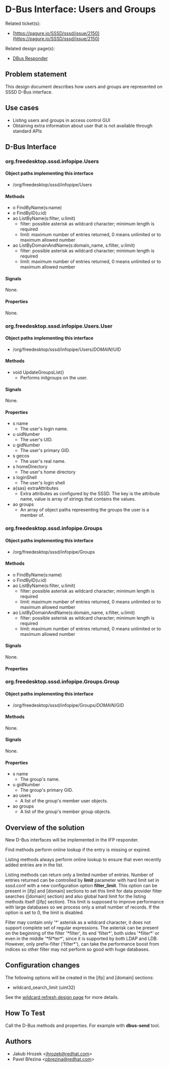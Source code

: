 # D-Bus Interface: Users and Groups

Related ticket(s):

  - [​https://pagure.io/SSSD/sssd/issue/2150](https://pagure.io/SSSD/sssd/issue/2150)

Related design page(s):

  - [DBus Responder](https://docs.pagure.org/SSSD.sssd/design_pages/dbus_responder.html)

## Problem statement

This design document describes how users and groups are represented on SSSD D-Bus interface.

## Use cases

  - Listing users and groups in access control GUI
  - Obtaining extra information about user that is not available through standard APIs

## D-Bus Interface

### org.freedesktop.sssd.infopipe.Users

#### Object paths implementing this interface

  - /org/freedesktop/sssd/infopipe/Users

#### Methods

  - o FindByName(s:name)
  - o FindByID(u:id)
  - ao ListByName(s:filter, u:limit)
    - filter: possible asterisk as wildcard character; minimum length is required
    - limit: maximum number of entries returned, 0 means unlimited or to maximum allowed number
  - ao ListByDomainAndName(s:domain_name, s:filter, u:limit)
    - filter: possible asterisk as wildcard character; minimum length is required
    - limit: maximum number of entries returned, 0 means unlimited or to maximum allowed number

#### Signals

None.

#### Properties

None.

### org.freedesktop.sssd.infopipe.Users.User

#### Object paths implementing this interface

  - /org/freedesktop/sssd/infopipe/Users/$DOMAIN/$UID

#### Methods

  - void UpdateGroupsList()
    - Performs initgroups on the user.

#### Signals

None.

#### Properties

  - s name
    - The user's login name.
  - u uidNumber
    - The user's UID.
  - u gidNumber
    - The user's primary GID.
  - s gecos
    - The user's real name.
  - s homeDirectory
    - The user's home directory
  - s loginShell
    - The user's login shell
  - a{sas} extraAttributes
    - Extra attributes as configured by the SSSD. The key is the attribute name, value is array of strings that contains the values.
  - ao groups
    - An array of object paths representing the groups the user is a member of.

### org.freedesktop.sssd.infopipe.Groups

#### Object paths implementing this interface

  - /org/freedesktop/sssd/infopipe/Groups

#### Methods

  - o FindByName(s:name)
  - o FindByID(u:id)
  - ao ListByName(s:filter, u:limit)
    - filter: possible asterisk as wildcard character; minimum length is required
    - limit: maximum number of entries returned, 0 means unlimited or to maximum allowed number
  - ao ListByDomainAndName(s:domain_name, s:filter, u:limit)
    - filter: possible asterisk as wildcard character; minimum length is required
    - limit: maximum number of entries returned, 0 means unlimited or to maximum allowed number

#### Signals

None.

#### Properties

### org.freedesktop.sssd.infopipe.Groups.Group

#### Object paths implementing this interface

  - /org/freedesktop/sssd/infopipe/Groups/$DOMAIN/$GID

#### Methods

None.

#### Signals

None.

#### Properties

  - s name
    - The group's name.
  - u gidNumber
    - The group's primary GID.
  - ao users
    - A list of the group's member user objects.
  - ao groups
    - A list of the group's member group objects.

## Overview of the solution

New D-Bus interfaces will be implemented in the IFP responder.

Find methods perform online lookup if the entry is missing or expired.

Listing methods always perform online lookup to ensure that even recently added entries are in the list.

Listing methods can return only a limited number of entries. Number of entries returned can be controlled by **limit** parameter with hard limit set in sssd.conf with a new configuration option **filter_limit**. This option can be present in [ifp] and [domain] sections to set this limit for data provider filter searches ([domain] section) and also global hard limit for the listing methods itself ([ifp] section). This limit is supposed to improve performance with large databases so we process only a small number of records. If the option is set to 0, the limit is disabled.

Filter may contain only '\*' asterisk as a wildcard character, it does not support complete set of regular expressions. The asterisk can be present on the beginning of the filter '\*filter', its end 'filter\*', both sides '\*filter\*' or even in the middle '\*fil\*ter\*', since it is supported by both LDAP and LDB. However, only prefix-filter ('filter\*'), can take the performance boost from indices so other filter may not perform so good with huge databases.

## Configuration changes

The following options will be created in the [ifp] and [domain] sections:

  - wildcard_search_limit (uint32)

See the [wildcard refresh design page](https://docs.pagure.org/SSSD.sssd/design_pages/wildcard_refresh.html) for more details.

## How To Test

Call the D-Bus methods and properties. For example with **dbus-send** tool.

## Authors

  - Jakub Hrozek \<jhrozek@redhat.com\>
  - Pavel Březina \<pbrezina@redhat.com\>
